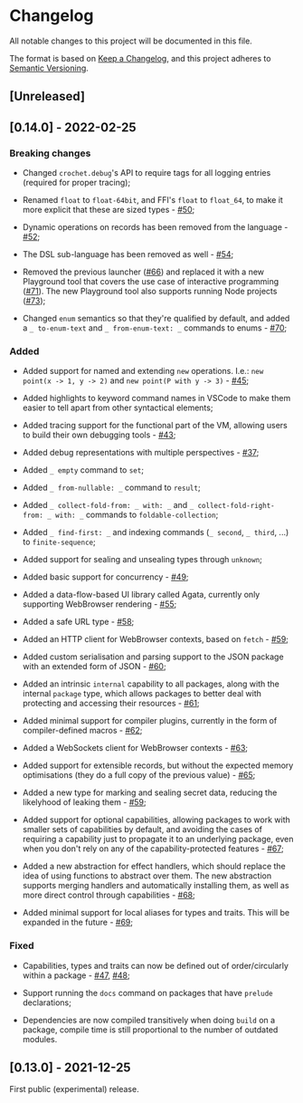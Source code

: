 # Changelog

All notable changes to this project will be documented in this file.

The format is based on [Keep a Changelog](https://keepachangelog.com/en/1.0.0/),
and this project adheres to [Semantic Versioning](https://semver.org/spec/v2.0.0.html).

## [Unreleased]

## [0.14.0] - 2022-02-25

### Breaking changes

- Changed `crochet.debug`'s API to require tags for all logging entries (required for proper tracing);

- Renamed `float` to `float-64bit`, and FFI's `float` to `float_64`, to make it more explicit that these are sized types - [#50](https://github.com/qteatime/crochet/pull/50);

- Dynamic operations on records has been removed from the language - [#52](https://github.com/qteatime/crochet/pull/52);

- The DSL sub-language has been removed as well - [#54](https://github.com/qteatime/crochet/pull/54);

- Removed the previous launcher ([#66](https://github.com/qteatime/crochet/pull/66)) and replaced it with a new Playground tool that covers the use case of interactive programming ([#71](https://github.com/qteatime/crochet/pull/71)). The new Playground tool also supports running Node projects ([#73](https://github.com/qteatime/crochet/pull/73));

- Changed `enum` semantics so that they're qualified by default, and added a `_ to-enum-text` and `_ from-enum-text: _` commands to enums - [#70](https://github.com/qteatime/crochet/pull/70);

### Added

- Added support for named and extending `new` operations. I.e.: `new point(x -> 1, y -> 2)` and `new point(P with y -> 3)` - [#45](https://github.com/qteatime/crochet/pull/45);

- Added highlights to keyword command names in VSCode to make them easier to tell apart from other syntactical elements;

- Added tracing support for the functional part of the VM, allowing users to build their own debugging tools - [#43](https://github.com/qteatime/crochet/pull/43);

- Added debug representations with multiple perspectives - [#37](https://github.com/qteatime/crochet/pull/37);

- Added `_ empty` command to `set`;

- Added `_ from-nullable: _` command to `result`;

- Added `_ collect-fold-from: _ with: _` and `_ collect-fold-right-from: _ with: _` commands to `foldable-collection`;

- Added `_ find-first: _` and indexing commands (`_ second`, `_ third`, ...) to `finite-sequence`;

- Added support for sealing and unsealing types through `unknown`;

- Added basic support for concurrency - [#49](https://github.com/qteatime/crochet/pull/49);

- Added a data-flow-based UI library called Agata, currently only supporting WebBrowser rendering - [#55](https://github.com/qteatime/crochet/pull/55);

- Added a safe URL type - [#58](https://github.com/qteatime/crochet/pull/58);

- Added an HTTP client for WebBrowser contexts, based on `fetch` - [#59](https://github.com/qteatime/crochet/pull/59);

- Added custom serialisation and parsing support to the JSON package with an extended form of JSON - [#60](https://github.com/qteatime/crochet/pull/60);

- Added an intrinsic `internal` capability to all packages, along with the internal `package` type, which allows packages to better deal with protecting and accessing their resources - [#61](https://github.com/qteatime/crochet/pull/61);

- Added minimal support for compiler plugins, currently in the form of compiler-defined macros - [#62](https://github.com/qteatime/crochet/pull/62);

- Added a WebSockets client for WebBrowser contexts - [#63](https://github.com/qteatime/crochet/pull/63);

- Added support for extensible records, but without the expected memory optimisations (they do a full copy of the previous value) - [#65](https://github.com/qteatime/crochet/pull/65);

- Added a new type for marking and sealing secret data, reducing the likelyhood of leaking them - [#59](https://github.com/qteatime/crochet/pull/59);

- Added support for optional capabilities, allowing packages to work with smaller sets of capabilities by default, and avoiding the cases of requiring a capability just to propagate it to an underlying package, even when you don't rely on any of the capability-protected features - [#67](https://github.com/qteatime/crochet/pull/67);

- Added a new abstraction for effect handlers, which should replace the idea of using functions to abstract over them. The new abstraction supports merging handlers and automatically installing them, as well as more direct control through capabilities - [#68](https://github.com/qteatime/crochet/pull/68);

- Added minimal support for local aliases for types and traits. This will be expanded in the future - [#69](https://github.com/qteatime/crochet/pull/69);

### Fixed

- Capabilities, types and traits can now be defined out of order/circularly within a package - [#47](https://github.com/qteatime/crochet/pull/47), [#48](https://github.com/qteatime/crochet/pull/48);

- Support running the `docs` command on packages that have `prelude` declarations;

- Dependencies are now compiled transitively when doing `build` on a package, compile time is still proportional to the number of outdated modules.

## [0.13.0] - 2021-12-25

First public (experimental) release.
